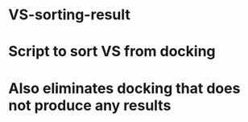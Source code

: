 # VS-sorting-result

# Script to sort VS from docking
# Also eliminates docking that does not produce any results
